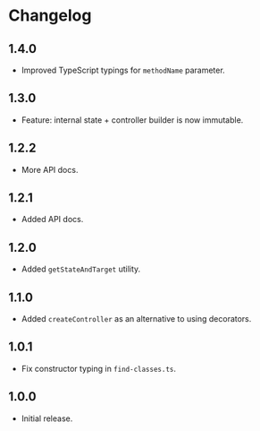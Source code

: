 # Changelog

## 1.4.0

- Improved TypeScript typings for `methodName` parameter.

## 1.3.0

- Feature: internal state + controller builder is now immutable.

## 1.2.2

- More API docs.

## 1.2.1

- Added API docs.

## 1.2.0

- Added `getStateAndTarget` utility.

## 1.1.0

- Added `createController` as an alternative to using decorators.

## 1.0.1

- Fix constructor typing in `find-classes.ts`.

## 1.0.0

- Initial release.
